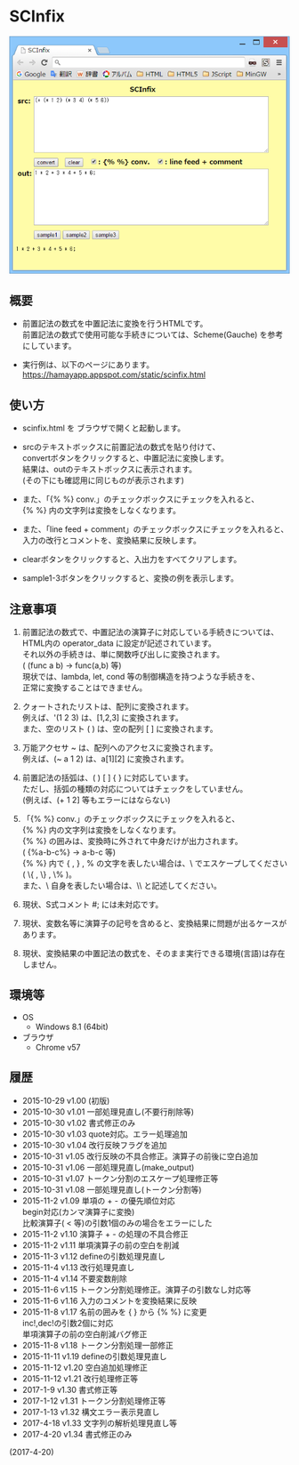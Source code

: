 # SCInfix

![image](image.png)

## 概要
- 前置記法の数式を中置記法に変換を行うHTMLです。  
  前置記法の数式で使用可能な手続きについては、Scheme(Gauche) を参考にしています。

- 実行例は、以下のページにあります。  
  https://hamayapp.appspot.com/static/scinfix.html


## 使い方
- scinfix.html を ブラウザで開くと起動します。

- srcのテキストボックスに前置記法の数式を貼り付けて、  
  convertボタンをクリックすると、中置記法に変換します。  
  結果は、outのテキストボックスに表示されます。  
  (その下にも確認用に同じものが表示されます)

- また、「{% %} conv.」のチェックボックスにチェックを入れると、  
  {% %} 内の文字列は変換をしなくなります。

- また、「line feed + comment」のチェックボックスにチェックを入れると、  
  入力の改行とコメントを、変換結果に反映します。

- clearボタンをクリックすると、入出力をすべてクリアします。

- sample1-3ボタンをクリックすると、変換の例を表示します。


## 注意事項
1. 前置記法の数式で、中置記法の演算子に対応している手続きについては、  
   HTML内の operator_data に設定が記述されています。  
   それ以外の手続きは、単に関数呼び出しに変換されます。  
   ( (func a b) → func(a,b) 等)  
   現状では、lambda, let, cond 等の制御構造を持つような手続きを、  
   正常に変換することはできません。

2. クォートされたリストは、配列に変換されます。  
   例えば、'(1 2 3) は、[1,2,3] に変換されます。  
   また、空のリスト ( ) は、空の配列 [ ] に変換されます。

3. 万能アクセサ ~ は、配列へのアクセスに変換されます。  
   例えば、(~ a 1 2) は、a[1][2] に変換されます。

4. 前置記法の括弧は、( ) [ ] { } に対応しています。  
   ただし、括弧の種類の対応についてはチェックをしていません。  
   (例えば、(+ 1 2] 等もエラーにはならない)

5. 「{% %} conv.」のチェックボックスにチェックを入れると、  
   {% %} 内の文字列は変換をしなくなります。  
   {% %} の囲みは、変換時に外されて中身だけが出力されます。  
   ( {%a-b-c%} → a-b-c 等)  
   {% %} 内で { , } , % の文字を表したい場合は、\\ でエスケープしてください( \\{ , \\} , \\% )。  
   また、\\ 自身を表したい場合は、\\\\ と記述してください。

6. 現状、S式コメント #; には未対応です。

7. 現状、変数名等に演算子の記号を含めると、変換結果に問題が出るケースがあります。

8. 現状、変換結果の中置記法の数式を、そのまま実行できる環境(言語)は存在しません。


## 環境等
- OS
  - Windows 8.1 (64bit)
- ブラウザ
  - Chrome v57

## 履歴
- 2015-10-29 v1.00 (初版)
- 2015-10-30 v1.01 一部処理見直し(不要行削除等)
- 2015-10-30 v1.02 書式修正のみ
- 2015-10-30 v1.03 quote対応。エラー処理追加
- 2015-10-30 v1.04 改行反映フラグを追加
- 2015-10-31 v1.05 改行反映の不具合修正。演算子の前後に空白追加
- 2015-10-31 v1.06 一部処理見直し(make_output)
- 2015-10-31 v1.07 トークン分割のエスケープ処理修正等
- 2015-10-31 v1.08 一部処理見直し(トークン分割等)
- 2015-11-2  v1.09 単項の + - の優先順位対応  
  begin対応(カンマ演算子に変換)  
  比較演算子( < 等)の引数1個のみの場合をエラーにした
- 2015-11-2  v1.10 演算子 + - の処理の不具合修正
- 2015-11-2  v1.11 単項演算子の前の空白を削減
- 2015-11-3  v1.12 defineの引数処理見直し
- 2015-11-4  v1.13 改行処理見直し
- 2015-11-4  v1.14 不要変数削除
- 2015-11-6  v1.15 トークン分割処理修正。演算子の引数なし対応等
- 2015-11-6  v1.16 入力のコメントを変換結果に反映
- 2015-11-8  v1.17 名前の囲みを { } から {% %} に変更  
  inc!,dec!の引数2個に対応  
  単項演算子の前の空白削減バグ修正
- 2015-11-8  v1.18 トークン分割処理一部修正
- 2015-11-11 v1.19 defineの引数処理見直し
- 2015-11-12 v1.20 空白追加処理修正
- 2015-11-12 v1.21 改行処理修正等
- 2017-1-9   v1.30 書式修正等
- 2017-1-12  v1.31 トークン分割処理修正等
- 2017-1-13  v1.32 構文エラー表示見直し
- 2017-4-18  v1.33 文字列の解析処理見直し等
- 2017-4-20  v1.34 書式修正のみ


(2017-4-20)
